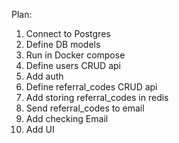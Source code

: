 Plan:

1) Connect to Postgres
2) Define DB models
3) Run in Docker compose
4) Define users CRUD api
5) Add auth
6) Define referral_codes CRUD api
7) Add storing referral_codes in redis
8) Send referral_codes to email
9) Add checking Email
10) Add UI